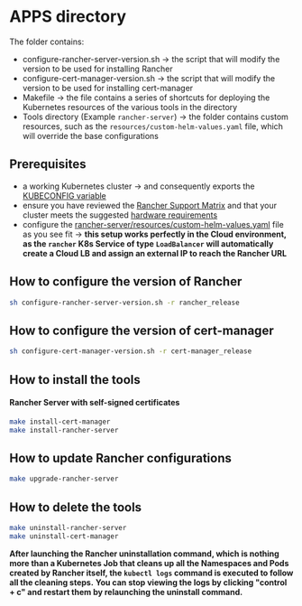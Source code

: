 # APPS directory

The folder contains:
- configure-rancher-server-version.sh -> the script that will modify the version to be used for installing Rancher
- configure-cert-manager-version.sh -> the script that will modify the version to be used for installing cert-manager
- Makefile -> the file contains a series of shortcuts for deploying the Kubernetes resources of the various tools in the directory
- Tools directory (Example `rancher-server`) -> the folder contains custom resources, such as the `resources/custom-helm-values.yaml` file, which will override the base configurations

## Prerequisites

- a working Kubernetes cluster -> and consequently exports the [KUBECONFIG variable](https://kubernetes.io/docs/tasks/access-application-cluster/configure-access-multiple-clusters/#set-the-kubeconfig-environment-variable)
- ensure you have reviewed the [Rancher Support Matrix](https://www.suse.com/suse-rancher/support-matrix/all-supported-versions/) and that your cluster meets the suggested [hardware requirements](https://ranchermanager.docs.rancher.com/getting-started/installation-and-upgrade/installation-requirements#hardware-requirements)
- configure the [rancher-server/resources/custom-helm-values.yaml](./rancher-server/resources/custom-helm-values.yaml) file as you see fit -> **this setup works perfectly in the Cloud environment, as the `rancher` K8s Service of type `LoadBalancer` will automatically create a Cloud LB and assign an external IP to reach the Rancher URL**

## How to configure the version of Rancher

```bash
sh configure-rancher-server-version.sh -r rancher_release
```

## How to configure the version of cert-manager

```bash
sh configure-cert-manager-version.sh -r cert-manager_release
```

## How to install the tools

#### Rancher Server with self-signed certificates

```bash
make install-cert-manager
make install-rancher-server
```

## How to update Rancher configurations

```bash
make upgrade-rancher-server
```

## How to delete the tools

```bash
make uninstall-rancher-server
make uninstall-cert-manager
```

**After launching the Rancher uninstallation command, which is nothing more than a Kubernetes Job that cleans up all the Namespaces and Pods created by Rancher itself, the `kubectl logs` command is executed to follow all the cleaning steps.**
**You can stop viewing the logs by clicking "control + c" and restart them by relaunching the uninstall command.**
